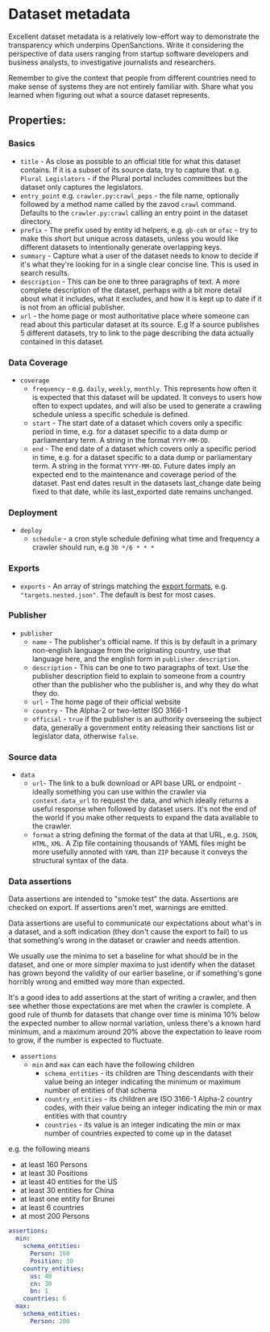 # Dataset metadata

Excellent dataset metadata is a relatively low-effort way to demonstrate the transparency which underpins OpenSanctions. Write it considering the perspective of data users ranging from startup software developers and business analysts, to investigative journalists and researchers.

Remember to give the context that people from different countries need to make sense of systems they are not entirely familiar with. Share what you learned when figuring out what a source dataset represents.

## Properties:

### Basics

- `title` - As close as possible to an official title for what this dataset contains. If it is a subset of its source data, try to capture that. e.g. `Plural Legislators` - if the Plural portal includes committees but the dataset only captures the legislators.
- `entry_point` e.g. `crawler.py:crawl_peps` - the file name, optionally followed by a method name called by the zavod `crawl` command. Defaults to the `crawler.py:crawl` calling an entry point in the dataset directory.
- `prefix` - The prefix used by entity id helpers, e.g. `gb-coh` or `ofac` - try to make this short but unique across datasets, unless you would like different datasets to intentionally generate overlapping keys.
- `summary` - Capture what a user of the dataset needs to know to decide if it's what they're looking for in a single clear concise line. This is used in search results.
- `description` - This can be one to three paragraphs of text. A more complete description of the dataset, perhaps with a bit more detail about what it includes, what it excludes, and how it is kept up to date if it is not from an official publisher.
- `url` - the home page or most authoritative place where someone can read about this particular dataset at its source. E.g If a source publishes 5 different datasets, try to link to the page describing the data actually contained in this dataset.

### Data Coverage

- `coverage`
    - `frequency` - e.g. `daily`, `weekly`, `monthly`. This represents how often it is expected that this dataset will be updated. It conveys to users how often to expect updates, and will also be used to generate a crawling schedule unless a specific schedule is defined.
    - `start` - The start date of a dataset which covers only a specific period in time, e.g. for a dataset specific to a data dump or parliamentary term. A string in the format `YYYY-MM-DD`.
    - `end` - The end date of a dataset which covers only a specific period in time, e.g. for a dataset specific to a data dump or parliamentary term. A string in the format `YYYY-MM-DD`. Future dates imply an expected end to the maintenance and coverage period of the dataset. Past end dates result in the datasets last_change date being fixed to that date, while its last_exported date remains unchanged.

### Deployment

- `deploy`
    - `schedule` - a cron style schedule defining what time and frequency a crawler should run, e.g `30 */6 * * *`

### Exports

- `exports` - An array of strings matching the [export formats](https://www.opensanctions.org/docs/bulk/), e.g. `"targets.nested.json"`. The default is best for most cases.

### Publisher

- `publisher`
    - `name` - The publisher's official name. If this is by default in a primary non-english language from the originating country, use that language here, and the english form in `publisher.description`.
    - `description` - This can be one to two paragraphs of text. Use the publisher description field to explain to someone from a country other than the publisher who the publisher is, and why they do what they do. 
    - `url` - The home page of their official website
    - `country` - The Alpha-2 or two-letter ISO 3166-1 
    - `official` - `true` if the publisher is an authority overseeing the subject data, generally a government entity releasing their sanctions list or legislator data, otherwise `false`.

### Source data

- `data`
    - `url`- The link to a bulk download or API base URL or endpoint - ideally something you can use within the crawler via `context.data_url` to request the data, and which ideally returns a useful response when followed by dataset users. It's not the end of the world if you make other requests to expand the data available to the crawler.
    - `format` a string defining the format of the data at that URL, e.g. `JSON`, `HTML`, `XML`. A Zip file containing thousands of YAML files might be more usefully annoted with `YAML` than `ZIP` because it conveys the structural syntax of the data.

### Data assertions

Data assertions are intended to "smoke test" the data. Assertions are checked on export. If assertions aren't met, warnings are emitted.

Data assertions are useful to communicate our expectations about what's in a dataset, and a soft indication (they don't cause the export to fail) to us that something's wrong in the dataset or crawler and needs attention.

We usually use the minima to set a baseline for what should be in the dataset, and one or more simpler maxima to just identify when the dataset has grown beyond the validity of our earlier baseline, or if something's gone horribly wrong and emitted way more than expected.

It's a good idea to add assertions at the start of writing a crawler, and then see whether those expectations are met when the crawler is complete. A good rule of thumb for datasets that change over time is minima 10% below the expected number to allow normal variation, unless there's a known hard minimum, and a maximum around 20% above the expectation to leave room to grow, if the number is expected to fluctuate.

- `assertions`
  - `min` and `max` can each have the following children
    - `schema_entities` - its children are Thing descendants with their value being an integer indicating the minimum or maximum number of entities of that schema
    - `country_entities` - its children are ISO 3166-1 Alpha-2 country codes, with their value being an integer indicating the min or max entities with that country
    - `countries` - its value is an integer indicating the min or max number of countries expected to come up in the dataset


e.g. the following means

- at least 160 Persons
- at least 30 Positions
- at least 40 entities for the US
- at least 30 entities for China
- at least one entity for Brunei
- at least 6 countries
- at most 200 Persons

```yaml
assertions:
  min:
    schema_entities:
      Person: 160
      Position: 30
    country_entities:
      us: 40
      cn: 30
      bn: 1
    countries: 6
  max:
    schema_entities:
      Person: 200
```